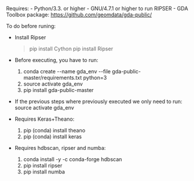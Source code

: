 Requires:
	- Python/3.3. or higher
	- GNU/4.7.1 or higher to run RIPSER
	- GDA Toolbox package: https://github.com/geomdata/gda-public/

To do before runing:

- Install Ripser
	> pip install Cython
	> pip install Ripser

- Before executing, you have to run:
	1.	conda create --name gda_env --file gda-public-master/requirements.txt python=3
	2.	source activate gda_env
	3.	pip install gda-public-master

- If the previous steps where previously executed we only need to run: source activate gda_env

- Requires Keras+Theano:
	1.	pip (conda) install theano
	2.	pip (conda) install keras

- Requires hdbscan, ripser and numba:
	1.	conda install -y -c conda-forge hdbscan
	2.	pip install ripser
	2.	pip install numba

